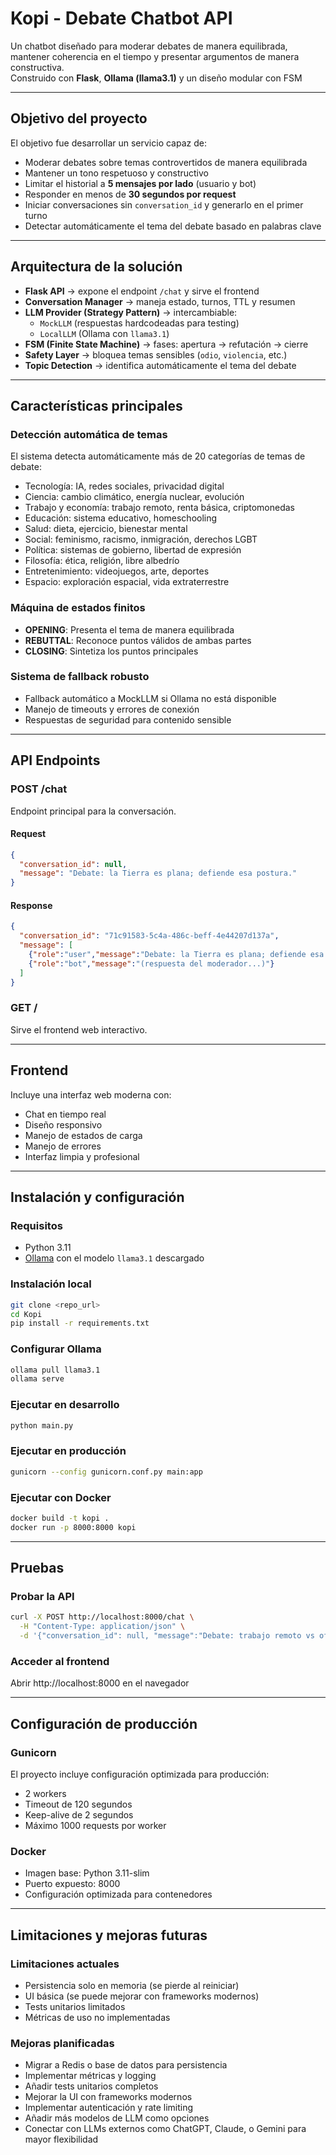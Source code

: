 # Kopi - Debate Chatbot API

Un chatbot diseñado para moderar debates de manera equilibrada, mantener coherencia en el tiempo y presentar argumentos de manera constructiva.  
Construido con **Flask**, **Ollama (llama3.1)** y un diseño modular con FSM

---

## Objetivo del proyecto

El objetivo fue desarrollar un servicio capaz de:
- Moderar debates sobre temas controvertidos de manera equilibrada
- Mantener un tono respetuoso y constructivo
- Limitar el historial a **5 mensajes por lado** (usuario y bot)
- Responder en menos de **30 segundos por request**
- Iniciar conversaciones sin `conversation_id` y generarlo en el primer turno
- Detectar automáticamente el tema del debate basado en palabras clave

---

## Arquitectura de la solución

- **Flask API** → expone el endpoint `/chat` y sirve el frontend
- **Conversation Manager** → maneja estado, turnos, TTL y resumen
- **LLM Provider (Strategy Pattern)** → intercambiable:
  - `MockLLM` (respuestas hardcodeadas para testing)
  - `LocalLLM` (Ollama con `llama3.1`)
- **FSM (Finite State Machine)** → fases: apertura → refutación → cierre
- **Safety Layer** → bloquea temas sensibles (`odio`, `violencia`, etc.)
- **Topic Detection** → identifica automáticamente el tema del debate


---

## Características principales

### Detección automática de temas
El sistema detecta automáticamente más de 20 categorías de temas de debate:
- Tecnología: IA, redes sociales, privacidad digital
- Ciencia: cambio climático, energía nuclear, evolución
- Trabajo y economía: trabajo remoto, renta básica, criptomonedas
- Educación: sistema educativo, homeschooling
- Salud: dieta, ejercicio, bienestar mental
- Social: feminismo, racismo, inmigración, derechos LGBT
- Política: sistemas de gobierno, libertad de expresión
- Filosofía: ética, religión, libre albedrío
- Entretenimiento: videojuegos, arte, deportes
- Espacio: exploración espacial, vida extraterrestre

### Máquina de estados finitos
- **OPENING**: Presenta el tema de manera equilibrada
- **REBUTTAL**: Reconoce puntos válidos de ambas partes
- **CLOSING**: Sintetiza los puntos principales

### Sistema de fallback robusto
- Fallback automático a MockLLM si Ollama no está disponible
- Manejo de timeouts y errores de conexión
- Respuestas de seguridad para contenido sensible

---

## API Endpoints

### POST /chat
Endpoint principal para la conversación.

#### Request
```json
{
  "conversation_id": null,
  "message": "Debate: la Tierra es plana; defiende esa postura."
}
```

#### Response
```json
{
  "conversation_id": "71c91583-5c4a-486c-beff-4e44207d137a",
  "message": [
    {"role":"user","message":"Debate: la Tierra es plana; defiende esa postura."},
    {"role":"bot","message":"(respuesta del moderador...)"}
  ]
}
```

### GET /
Sirve el frontend web interactivo.

---

## Frontend

Incluye una interfaz web moderna con:
- Chat en tiempo real
- Diseño responsivo
- Manejo de estados de carga
- Manejo de errores
- Interfaz limpia y profesional

---

## Instalación y configuración

### Requisitos
- Python 3.11
- [Ollama](https://ollama.ai) con el modelo `llama3.1` descargado

### Instalación local
```bash
git clone <repo_url>
cd Kopi
pip install -r requirements.txt
```

### Configurar Ollama
```bash
ollama pull llama3.1
ollama serve
```

### Ejecutar en desarrollo
```bash
python main.py
```

### Ejecutar en producción
```bash
gunicorn --config gunicorn.conf.py main:app
```

### Ejecutar con Docker
```bash
docker build -t kopi .
docker run -p 8000:8000 kopi
```

---

## Pruebas

### Probar la API
```bash
curl -X POST http://localhost:8000/chat \
  -H "Content-Type: application/json" \
  -d '{"conversation_id": null, "message":"Debate: trabajo remoto vs oficina"}'
```

### Acceder al frontend
Abrir http://localhost:8000 en el navegador

---

## Configuración de producción

### Gunicorn
El proyecto incluye configuración optimizada para producción:
- 2 workers
- Timeout de 120 segundos
- Keep-alive de 2 segundos
- Máximo 1000 requests por worker

### Docker
- Imagen base: Python 3.11-slim
- Puerto expuesto: 8000
- Configuración optimizada para contenedores

---

## Limitaciones y mejoras futuras

### Limitaciones actuales
- Persistencia solo en memoria (se pierde al reiniciar)
- UI básica (se puede mejorar con frameworks modernos)
- Tests unitarios limitados
- Métricas de uso no implementadas

### Mejoras planificadas
- Migrar a Redis o base de datos para persistencia
- Implementar métricas y logging
- Añadir tests unitarios completos
- Mejorar la UI con frameworks modernos
- Implementar autenticación y rate limiting
- Añadir más modelos de LLM como opciones
- Conectar con LLMs externos como ChatGPT, Claude, o Gemini para mayor flexibilidad



